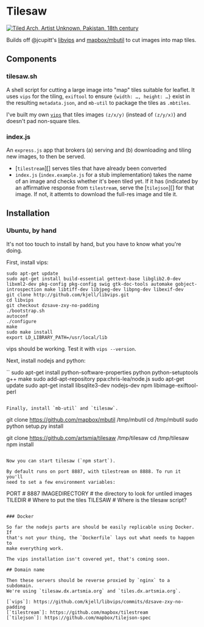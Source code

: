 # Tilesaw

[![Tiled Arch, Artist Unknown, Pakistan, 18th
century](./tiles.jpg)](https://collections.artsmia.org/index.php?page=detail&id=99789)

Builds off @jcupitt's [libvips](//github.com/jcupitt/libvips) and
[mapbox/mbutil](//github.com/mapbox/mbutil) to cut images
into map tiles.

## Components

### tilesaw.sh

A shell script for cutting a large image into "map" tiles suitable for
leaflet. It uses `vips` for the tiling, `exiftool` to ensure `{width: …,
height: …}` exist in the resulting `metadata.json`, and `mb-util` to
package the tiles as `.mbtiles`.

I've built my own
[`vips`](https://github.com/kjell/libvips/tree/dzsave-zxy-no-padding)
that tiles images `(z/x/y)` (instead of `(z/y/x)`) and doesn't pad
non-square tiles.

### index.js

An `express.js` app that brokers (a) serving and (b) downloading and
tiling new images, to then be served.

* [`tilestream`][] serves tiles that have already been converted
* `index.js` (`index.example.js` for a stub implementation) takes the
  name of an image and checks whether it's been tiled yet. If it has
  (indicated by an affirmative response from `tilestream`, serve the
  [`tilejson`][] for that image. If not, it attemts to download the
  full-res image and tile it.

## Installation

### Ubuntu, by hand

It's not too touch to install by hand, but you have to know what you're
doing.

First, install vips:

```
sudo apt-get update
sudo apt-get install build-essential gettext-base libglib2.0-dev libxml2-dev pkg-config pkg-config swig gtk-doc-tools automake gobject-introspection make libtiff-dev libjpeg-dev libpng-dev libexif-dev
git clone http://github.com/kjell/libvips.git
cd libvips
git checkout dzsave-zxy-no-padding
./bootstrap.sh
autoconf
./configure
make
sudo make install
export LD_LIBRARY_PATH=/usr/local/lib
```

vips should be working. Test it with `vips --version`.

Next, install nodejs and python:

``
sudo apt-get install python-software-properties python python-setuptools g++ make
sudo add-apt-repository ppa:chris-lea/node.js
sudo apt-get update
sudo apt-get install libsqlite3-dev nodejs-dev npm libimage-exiftool-perl
```

Finally, install `mb-util` and `tilesaw`.

```
git clone https://github.com/mapbox/mbutil /tmp/mbutil
cd /tmp/mbutil
sudo python setup.py install

git clone https://github.com/artsmia/tilesaw /tmp/tilesaw
cd /tmp/tilesaw
npm install
```

Now you can start tilesaw (`npm start`).

By default runs on port 8887, with tilestream on 8888. To run it you'll
need to set a few environment variables:

```
PORT # 8887
IMAGEDIRECTORY # the directory to look for untiled images
TILEDIR # Where to put the tiles
TILESAW # Where is the tilesaw script?
```

### Docker

So far the nodejs parts are should be easily replicable using Docker. If
that's not your thing, the `Dockerfile` lays out what needs to happen to
make everything work.

The vips installation isn't covered yet, that's coming soon.

## Domain name

Then these servers should be reverse proxied by `nginx` to a subdomain.
We're using `tilesaw.dx.artsmia.org` and `tiles.dx.artsmia.org`.

[`vips`]: https://github.com/kjell/libvips/commits/dzsave-zxy-no-padding
[`tilestream`]: https://github.com/mapbox/tilestream
[`tilejson`]: https://github.com/mapbox/tilejson-spec
